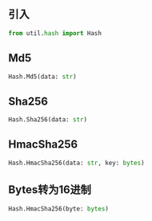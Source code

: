 ## 引入
```python
from util.hash import Hash
```

## Md5
```python
Hash.Md5(data: str)
```

## Sha256
```python
Hash.Sha256(data: str)
```

## HmacSha256
```python
Hash.HmacSha256(data: str, key: bytes)
```

## Bytes转为16进制
```python
Hash.HmacSha256(byte: bytes)
```
